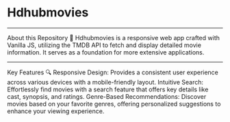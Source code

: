 # Hdhubmovies
<hr>
About this Repository 🚀
Hdhubmovies is a responsive web app crafted with Vanilla JS, utilizing the TMDB API to fetch and display detailed movie information. 
It serves as a foundation for more extensive applications.

<hr>
Key Features 🔍
Responsive Design: Provides a consistent user experience across various devices with a mobile-friendly layout.
Intuitive Search: Effortlessly find movies with a search feature that offers key details like cast, synopsis, and ratings.
Genre-Based Recommendations: Discover movies based on your favorite genres, offering personalized suggestions to enhance your viewing experience.

